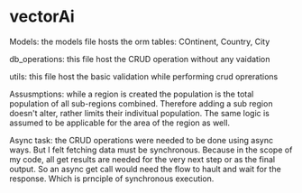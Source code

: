 # vectorAi

Models:
the models file hosts the orm tables: COntinent, Country, City

db_operations:
this file host the CRUD operation without any vaidation

utils:
this file host the basic validation while performing crud oprerations

Assusmptions:
while a region is created the population is the total population of all sub-regions combined. Therefore adding a sub region doesn't alter, rather limits their indivitual
population.
The same logic is assumed to be applicable for the area of the region as well.

Async task:
the CRUD operations were needed to be done using async ways. But I felt fetching data must be synchronous. Because in the scope of my code, all get results are needed for 
the very next step or as the final output. So an async get call would need the flow to hault and wait for the response. Which is prnciple of synchronous execution. 